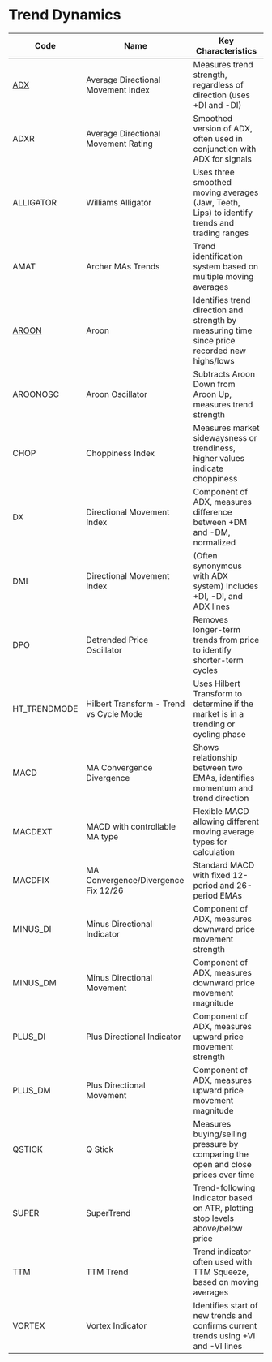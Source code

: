 # Trend Dynamics

| Code | Name | Key Characteristics |
| ------------ | --------------------------------------- | --------------------------------------------------------------------------------------- |
| [ADX](/indicators/dynamics/adx.md) | Average Directional Movement Index | Measures trend strength, regardless of direction (uses +DI and -DI) |
| ADXR | Average Directional Movement Rating | Smoothed version of ADX, often used in conjunction with ADX for signals |
| ALLIGATOR | Williams Alligator | Uses three smoothed moving averages (Jaw, Teeth, Lips) to identify trends and trading ranges |
| AMAT | Archer MAs Trends | Trend identification system based on multiple moving averages |
| [AROON](/indicators/dynamics/aroon.md) | Aroon | Identifies trend direction and strength by measuring time since price recorded new highs/lows |
| AROONOSC | Aroon Oscillator | Subtracts Aroon Down from Aroon Up, measures trend strength |
| CHOP | Choppiness Index | Measures market sidewaysness or trendiness, higher values indicate choppiness |
| DX | Directional Movement Index | Component of ADX, measures difference between +DM and -DM, normalized |
| DMI | Directional Movement Index | (Often synonymous with ADX system) Includes +DI, -DI, and ADX lines |
| DPO | Detrended Price Oscillator | Removes longer-term trends from price to identify shorter-term cycles |
| HT_TRENDMODE | Hilbert Transform - Trend vs Cycle Mode | Uses Hilbert Transform to determine if the market is in a trending or cycling phase |
| MACD | MA Convergence Divergence | Shows relationship between two EMAs, identifies momentum and trend direction |
| MACDEXT | MACD with controllable MA type | Flexible MACD allowing different moving average types for calculation |
| MACDFIX | MA Convergence/Divergence Fix 12/26 | Standard MACD with fixed 12-period and 26-period EMAs |
| MINUS_DI | Minus Directional Indicator | Component of ADX, measures downward price movement strength |
| MINUS_DM | Minus Directional Movement | Component of ADX, measures downward price movement magnitude |
| PLUS_DI | Plus Directional Indicator | Component of ADX, measures upward price movement strength |
| PLUS_DM | Plus Directional Movement | Component of ADX, measures upward price movement magnitude |
| QSTICK | Q Stick | Measures buying/selling pressure by comparing the open and close prices over time |
| SUPER | SuperTrend | Trend-following indicator based on ATR, plotting stop levels above/below price |
| TTM | TTM Trend | Trend indicator often used with TTM Squeeze, based on moving averages |
| VORTEX | Vortex Indicator | Identifies start of new trends and confirms current trends using +VI and -VI lines |
